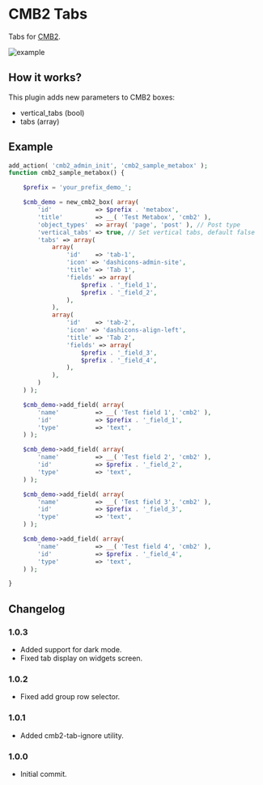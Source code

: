 # CMB2 Tabs

Tabs for [CMB2](https://github.com/WebDevStudios/CMB2).

![example](example.png)

## How it works?

This plugin adds new parameters to CMB2 boxes:

* vertical_tabs (bool)
* tabs (array)

## Example
```php
add_action( 'cmb2_admin_init', 'cmb2_sample_metabox' );
function cmb2_sample_metabox() {

	$prefix = 'your_prefix_demo_';

	$cmb_demo = new_cmb2_box( array(
		'id'            => $prefix . 'metabox',
		'title'         => __( 'Test Metabox', 'cmb2' ),
		'object_types'  => array( 'page', 'post' ), // Post type
		'vertical_tabs' => true, // Set vertical tabs, default false
        'tabs' => array(
            array(
                'id'    => 'tab-1',
                'icon' => 'dashicons-admin-site',
                'title' => 'Tab 1',
                'fields' => array(
                    $prefix . '_field_1',
                    $prefix . '_field_2',
                ),
            ),
            array(
                'id'    => 'tab-2',
                'icon' => 'dashicons-align-left',
                'title' => 'Tab 2',
                'fields' => array(
                    $prefix . '_field_3',
                    $prefix . '_field_4',
                ),
            ),
        )
	) );

	$cmb_demo->add_field( array(
		'name'          => __( 'Test field 1', 'cmb2' ),
		'id'            => $prefix . '_field_1',
		'type'          => 'text',
	) );

	$cmb_demo->add_field( array(
        'name'          => __( 'Test field 2', 'cmb2' ),
        'id'            => $prefix . '_field_2',
        'type'          => 'text',
    ) );

    $cmb_demo->add_field( array(
        'name'          => __( 'Test field 3', 'cmb2' ),
        'id'            => $prefix . '_field_3',
        'type'          => 'text',
    ) );

    $cmb_demo->add_field( array(
        'name'          => __( 'Test field 4', 'cmb2' ),
        'id'            => $prefix . '_field_4',
        'type'          => 'text',
    ) );

}
```

## Changelog

### 1.0.3

* Added support for dark mode.
* Fixed tab display on widgets screen.

### 1.0.2

* Fixed add group row selector.

### 1.0.1

* Added cmb2-tab-ignore utility.

### 1.0.0

* Initial commit.